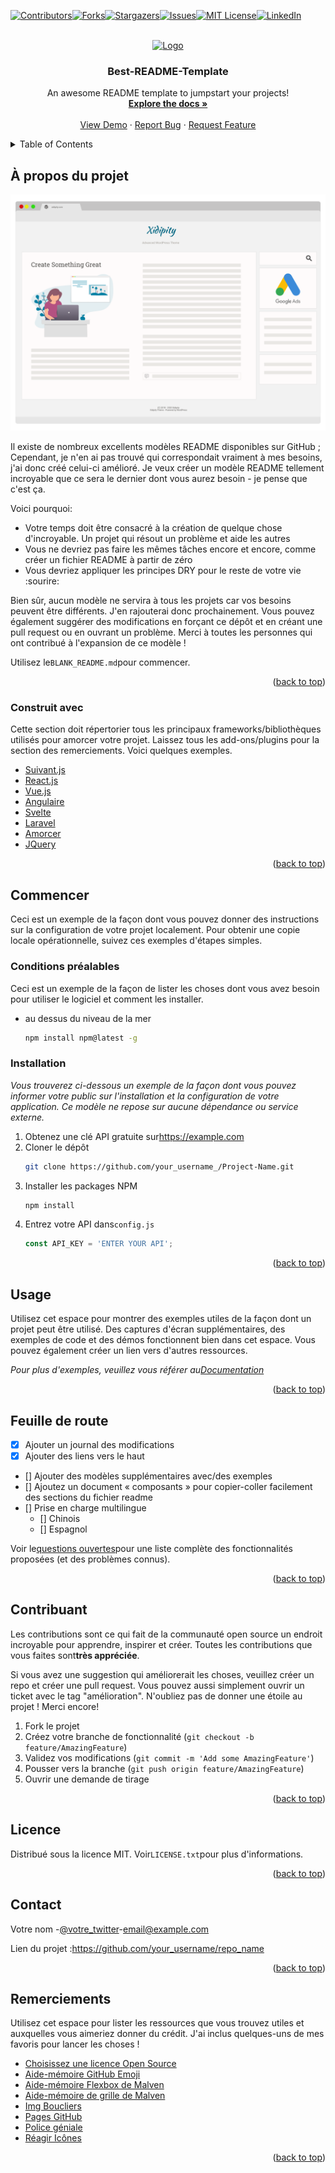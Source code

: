 <div id="top"></div>
<!--
*** Thanks for checking out the Best-README-Template. If you have a suggestion
*** that would make this better, please fork the repo and create a pull request
*** or simply open an issue with the tag "enhancement".
*** Don't forget to give the project a star!
*** Thanks again! Now go create something AMAZING! :D
-->

<!-- PROJECT SHIELDS -->

<!--
*** I'm using markdown "reference style" links for readability.
*** Reference links are enclosed in brackets [ ] instead of parentheses ( ).
*** See the bottom of this document for the declaration of the reference variables
*** for contributors-url, forks-url, etc. This is an optional, concise syntax you may use.
*** https://www.markdownguide.org/basic-syntax/#reference-style-links
-->

[![Contributors][contributors-shield]][contributors-url][![Forks][forks-shield]][forks-url][![Stargazers][stars-shield]][stars-url][![Issues][issues-shield]][issues-url][![MIT License][license-shield]][license-url][![LinkedIn][linkedin-shield]][linkedin-url]

<!-- PROJECT LOGO -->

<br />
<div align="center">
  <a href="https://github.com/othneildrew/Best-README-Template">
    <img src="images/logo.png" alt="Logo" width="80" height="80">
  </a>

  <h3 align="center">Best-README-Template</h3>

  <p align="center">
    An awesome README template to jumpstart your projects!
    <br />
    <a href="https://github.com/othneildrew/Best-README-Template"><strong>Explore the docs »</strong></a>
    <br />
    <br />
    <a href="https://github.com/othneildrew/Best-README-Template">View Demo</a>
    ·
    <a href="https://github.com/othneildrew/Best-README-Template/issues">Report Bug</a>
    ·
    <a href="https://github.com/othneildrew/Best-README-Template/issues">Request Feature</a>
  </p>
</div>

<!-- TABLE OF CONTENTS -->

<details>
  <summary>Table of Contents</summary>
  <ol>
    <li>
      <a href="#about-the-project">About The Project</a>
      <ul>
        <li><a href="#built-with">Built With</a></li>
      </ul>
    </li>
    <li>
      <a href="#getting-started">Getting Started</a>
      <ul>
        <li><a href="#prerequisites">Prerequisites</a></li>
        <li><a href="#installation">Installation</a></li>
      </ul>
    </li>
    <li><a href="#usage">Usage</a></li>
    <li><a href="#roadmap">Roadmap</a></li>
    <li><a href="#contributing">Contributing</a></li>
    <li><a href="#license">License</a></li>
    <li><a href="#contact">Contact</a></li>
    <li><a href="#acknowledgments">Acknowledgments</a></li>
  </ol>
</details>

<!-- ABOUT THE PROJECT -->

## À propos du projet

[![Product Name Screen Shot][product-screenshot]](https://example.com)

Il existe de nombreux excellents modèles README disponibles sur GitHub ; Cependant, je n'en ai pas trouvé qui correspondait vraiment à mes besoins, j'ai donc créé celui-ci amélioré. Je veux créer un modèle README tellement incroyable que ce sera le dernier dont vous aurez besoin - je pense que c'est ça.

Voici pourquoi:

-   Votre temps doit être consacré à la création de quelque chose d'incroyable. Un projet qui résout un problème et aide les autres
-   Vous ne devriez pas faire les mêmes tâches encore et encore, comme créer un fichier README à partir de zéro
-   Vous devriez appliquer les principes DRY pour le reste de votre vie :sourire:

Bien sûr, aucun modèle ne servira à tous les projets car vos besoins peuvent être différents. J'en rajouterai donc prochainement. Vous pouvez également suggérer des modifications en forçant ce dépôt et en créant une pull request ou en ouvrant un problème. Merci à toutes les personnes qui ont contribué à l'expansion de ce modèle !

Utilisez le`BLANK_README.md`pour commencer.

<p align="right">(<a href="#top">back to top</a>)</p>

### Construit avec

Cette section doit répertorier tous les principaux frameworks/bibliothèques utilisés pour amorcer votre projet. Laissez tous les add-ons/plugins pour la section des remerciements. Voici quelques exemples.

-   [Suivant.js](https://nextjs.org/)
-   [React.js](https://reactjs.org/)
-   [Vue.js](https://vuejs.org/)
-   [Angulaire](https://angular.io/)
-   [Svelte](https://svelte.dev/)
-   [Laravel](https://laravel.com)
-   [Amorcer](https://getbootstrap.com)
-   [JQuery](https://jquery.com)

<p align="right">(<a href="#top">back to top</a>)</p>

<!-- GETTING STARTED -->

## Commencer

Ceci est un exemple de la façon dont vous pouvez donner des instructions sur la configuration de votre projet localement.
Pour obtenir une copie locale opérationnelle, suivez ces exemples d'étapes simples.

### Conditions préalables

Ceci est un exemple de la façon de lister les choses dont vous avez besoin pour utiliser le logiciel et comment les installer.

-   au dessus du niveau de la mer
    ```sh
    npm install npm@latest -g
    ```

### Installation

_Vous trouverez ci-dessous un exemple de la façon dont vous pouvez informer votre public sur l'installation et la configuration de votre application. Ce modèle ne repose sur aucune dépendance ou service externe._

1.  Obtenez une clé API gratuite sur<https://example.com>
2.  Cloner le dépôt
    ```sh
    git clone https://github.com/your_username_/Project-Name.git
    ```
3.  Installer les packages NPM
    ```sh
    npm install
    ```
4.  Entrez votre API dans`config.js`
    ```js
    const API_KEY = 'ENTER YOUR API';
    ```

<p align="right">(<a href="#top">back to top</a>)</p>

<!-- USAGE EXAMPLES -->

## Usage

Utilisez cet espace pour montrer des exemples utiles de la façon dont un projet peut être utilisé. Des captures d'écran supplémentaires, des exemples de code et des démos fonctionnent bien dans cet espace. Vous pouvez également créer un lien vers d'autres ressources.

_Pour plus d'exemples, veuillez vous référer au[Documentation](https://example.com)_

<p align="right">(<a href="#top">back to top</a>)</p>

<!-- ROADMAP -->

## Feuille de route

-   [x] Ajouter un journal des modifications
-   [x] Ajouter des liens vers le haut
-   \[] Ajouter des modèles supplémentaires avec/des exemples
-   \[] Ajoutez un document « composants » pour copier-coller facilement des sections du fichier readme
-   \[] Prise en charge multilingue
    -   \[] Chinois
    -   \[] Espagnol

Voir le[questions ouvertes](https://github.com/othneildrew/Best-README-Template/issues)pour une liste complète des fonctionnalités proposées (et des problèmes connus).

<p align="right">(<a href="#top">back to top</a>)</p>

<!-- CONTRIBUTING -->

## Contribuant

Les contributions sont ce qui fait de la communauté open source un endroit incroyable pour apprendre, inspirer et créer. Toutes les contributions que vous faites sont**très appréciée**.

Si vous avez une suggestion qui améliorerait les choses, veuillez créer un repo et créer une pull request. Vous pouvez aussi simplement ouvrir un ticket avec le tag "amélioration".
N'oubliez pas de donner une étoile au projet ! Merci encore!

1.  Fork le projet
2.  Créez votre branche de fonctionnalité (`git checkout -b feature/AmazingFeature`)
3.  Validez vos modifications (`git commit -m 'Add some AmazingFeature'`)
4.  Pousser vers la branche (`git push origin feature/AmazingFeature`)
5.  Ouvrir une demande de tirage

<p align="right">(<a href="#top">back to top</a>)</p>

<!-- LICENSE -->

## Licence

Distribué sous la licence MIT. Voir`LICENSE.txt`pour plus d'informations.

<p align="right">(<a href="#top">back to top</a>)</p>

<!-- CONTACT -->

## Contact

Votre nom -[@votre_twitter](https://twitter.com/your_username)-[email@example.com](mailto:email@example.com)

Lien du projet :<https://github.com/your_username/repo_name>

<p align="right">(<a href="#top">back to top</a>)</p>

<!-- ACKNOWLEDGMENTS -->

## Remerciements

Utilisez cet espace pour lister les ressources que vous trouvez utiles et auxquelles vous aimeriez donner du crédit. J'ai inclus quelques-uns de mes favoris pour lancer les choses !

-   [Choisissez une licence Open Source](https://choosealicense.com)
-   [Aide-mémoire GitHub Emoji](https://www.webpagefx.com/tools/emoji-cheat-sheet)
-   [Aide-mémoire Flexbox de Malven](https://flexbox.malven.co/)
-   [Aide-mémoire de grille de Malven](https://grid.malven.co/)
-   [Img Boucliers](https://shields.io)
-   [Pages GitHub](https://pages.github.com)
-   [Police géniale](https://fontawesome.com)
-   [Réagir Icônes](https://react-icons.github.io/react-icons/search)

<p align="right">(<a href="#top">back to top</a>)</p>

<!-- MARKDOWN LINKS & IMAGES -->

<!-- https://www.markdownguide.org/basic-syntax/#reference-style-links -->

[contributors-shield]: https://img.shields.io/github/contributors/othneildrew/Best-README-Template.svg?style=for-the-badge

[contributors-url]: https://github.com/othneildrew/Best-README-Template/graphs/contributors

[forks-shield]: https://img.shields.io/github/forks/othneildrew/Best-README-Template.svg?style=for-the-badge

[forks-url]: https://github.com/othneildrew/Best-README-Template/network/members

[stars-shield]: https://img.shields.io/github/stars/othneildrew/Best-README-Template.svg?style=for-the-badge

[stars-url]: https://github.com/othneildrew/Best-README-Template/stargazers

[issues-shield]: https://img.shields.io/github/issues/othneildrew/Best-README-Template.svg?style=for-the-badge

[issues-url]: https://github.com/othneildrew/Best-README-Template/issues

[license-shield]: https://img.shields.io/github/license/othneildrew/Best-README-Template.svg?style=for-the-badge

[license-url]: https://github.com/othneildrew/Best-README-Template/blob/master/LICENSE.txt

[linkedin-shield]: https://img.shields.io/badge/-LinkedIn-black.svg?style=for-the-badge&logo=linkedin&colorB=555

[linkedin-url]: https://linkedin.com/in/othneildrew

[product-screenshot]: images/screenshot.png

